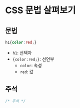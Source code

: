# CSS 문법 살펴보기

## 문법
```css
h1{color:red;}
```
- `h1`: 선택자
- `{color:red;}`: 선언부
  - `color`: 속성
  - `red`: 값


## 주석

```css
/* 주석 */
```